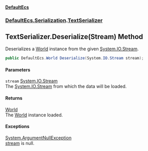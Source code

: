 #### [DefaultEcs](index.md 'index')
### [DefaultEcs.Serialization](index.md#DefaultEcs_Serialization 'DefaultEcs.Serialization').[TextSerializer](TextSerializer.md 'DefaultEcs.Serialization.TextSerializer')
## TextSerializer.Deserialize(Stream) Method
Deserializes a [World](World.md 'DefaultEcs.World') instance from the given [System.IO.Stream](https://docs.microsoft.com/en-us/dotnet/api/System.IO.Stream 'System.IO.Stream').  
```csharp
public DefaultEcs.World Deserialize(System.IO.Stream stream);
```
#### Parameters
<a name='DefaultEcs_Serialization_TextSerializer_Deserialize(System_IO_Stream)_stream'></a>
`stream` [System.IO.Stream](https://docs.microsoft.com/en-us/dotnet/api/System.IO.Stream 'System.IO.Stream')  
The [System.IO.Stream](https://docs.microsoft.com/en-us/dotnet/api/System.IO.Stream 'System.IO.Stream') from which the data will be loaded.
  
#### Returns
[World](World.md 'DefaultEcs.World')  
The [World](World.md 'DefaultEcs.World') instance loaded.
#### Exceptions
[System.ArgumentNullException](https://docs.microsoft.com/en-us/dotnet/api/System.ArgumentNullException 'System.ArgumentNullException')  
[stream](TextSerializer_Deserialize(Stream).md#DefaultEcs_Serialization_TextSerializer_Deserialize(System_IO_Stream)_stream 'DefaultEcs.Serialization.TextSerializer.Deserialize(System.IO.Stream).stream') is null.
